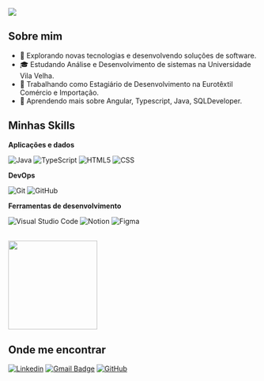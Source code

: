 ![](https://komarev.com/ghpvc/?username=jfrassi&color=006bed)

## Sobre mim

- 🤔 Explorando novas tecnologias e desenvolvendo soluções de software.
- 🎓 Estudando Análise e Desenvolvimento de sistemas na Universidade Vila Velha.
- 💼 Trabalhando como Estagiário de Desenvolvimento na Eurotêxtil Comércio e Importação.
- 🌱 Aprendendo mais sobre Angular, Typescript, Java, SQLDeveloper.

## Minhas Skills

**Aplicações e dados**

![Java](https://img.shields.io/badge/-Java-FF5733?style=for-the-badge&logo=Java&logoColor=007396)
![TypeScript](https://img.shields.io/badge/TypeScript-007ACC?style=for-the-badge&logo=typescript&logoColor=white)
![HTML5](https://img.shields.io/badge/-HTML5-FF5733?style=for-the-badge&logo=HTML5)
![CSS](https://img.shields.io/badge/-CSS-007ACC?style=for-the-badge=CSS3&logoColor=1572B6)

**DevOps**

![Git](https://img.shields.io/badge/-Git-FF5733?style=for-the-badge&logo=git)
![GitHub](https://img.shields.io/badge/-GitHub-333333?style=for-the-badge&logo=github)

**Ferramentas de desenvolvimento**

![Visual Studio Code](https://img.shields.io/badge/-Visual%20Studio%20Code-007ACC?style=for-the-badge&logo=visual-studio-code&logoColor=007ACC)
![Notion](https://img.shields.io/badge/-Notion-FFFFFF?style=for-the-badge&logo=notion&logoColor=black)
![Figma](https://img.shields.io/badge/-Figma-333333?style=for-the-badge&logo=figma&logoColor=993399)

<br/>

<a href="https://github.com/jfrassi" title="Perfil do João">
  <img height="180em" src="https://github-readme-stats.vercel.app/api?username=jfrassi&theme=dracula&show_icons=true" />
</a>

## Onde me encontrar

[![Linkedin](https://img.shields.io/badge/-joao-frassi-blue?style=for-the-badge-square&logo=Linkedin&logoColor=white&link=https://www.linkedin.com/in/joao-frassi/)](https://www.linkedin.com/in/joao-frassi/)
[![Gmail Badge](https://img.shields.io/badge/-joaofrassi.dev-006bed?style=for-the-badge-square&logo=Gmail&logoColor=white&link=mailto:joaofrassi.dev@gmail.com)](mailto:joaofrassi.dev@gmail.com)
[![GitHub](https://img.shields.io/github/followers/jfrassi?label=follow&style=social)](github.com/jfrassi)
